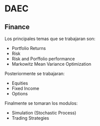 # DAEC

## Finance
Los principales temas que se trabajaran son:
- Portfolio Returns
- Risk
- Risk and Porffolio performance
- Markowitz Mean Variance Optimization

Posteriormente se trabajaran:
- Equities
- Fixed Income
- Options

Finalmente se tomaran los modulos:
- Simulation (Stochastic Process)
- Trading Strategies
